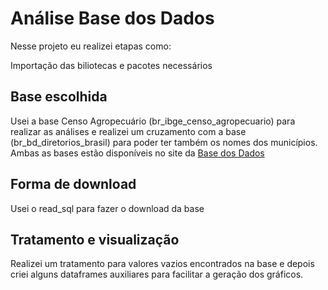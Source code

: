 # Análise Base dos Dados

Nesse projeto eu realizei etapas como:

Importação das biliotecas e pacotes necessários

## Base escolhida

Usei a base Censo Agropecuário (br_ibge_censo_agropecuario) para realizar as análises e realizei um cruzamento com a base 
(br_bd_diretorios_brasil) para poder ter também os nomes dos municípios. Ambas as bases estão disponíveis no site da [Base dos Dados](https://basedosdados.org/dataset?order_by=score)

## Forma de download

Usei o read_sql para fazer o download da base

## Tratamento e visualização

Realizei um tratamento para valores vazios encontrados na base e depois criei alguns dataframes auxiliares para facilitar a geração dos gráficos.




 
